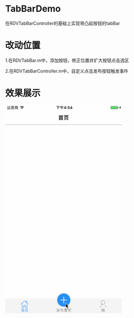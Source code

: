 # TabBarDemo
在RDVTabBarController的基础上实现带凸起按钮的tabBar

# 改动位置
1.在RDVTabBar.m中，添加按钮，修正位置并扩大按钮点击选区

2.在RDVTabBarController.m中，自定义点击发布按钮触发事件

# 效果展示
![image](https://github.com/cocoaniu/TabBarDemo/blob/master/TabBarDemo/screenshot/tabbar.gif)


